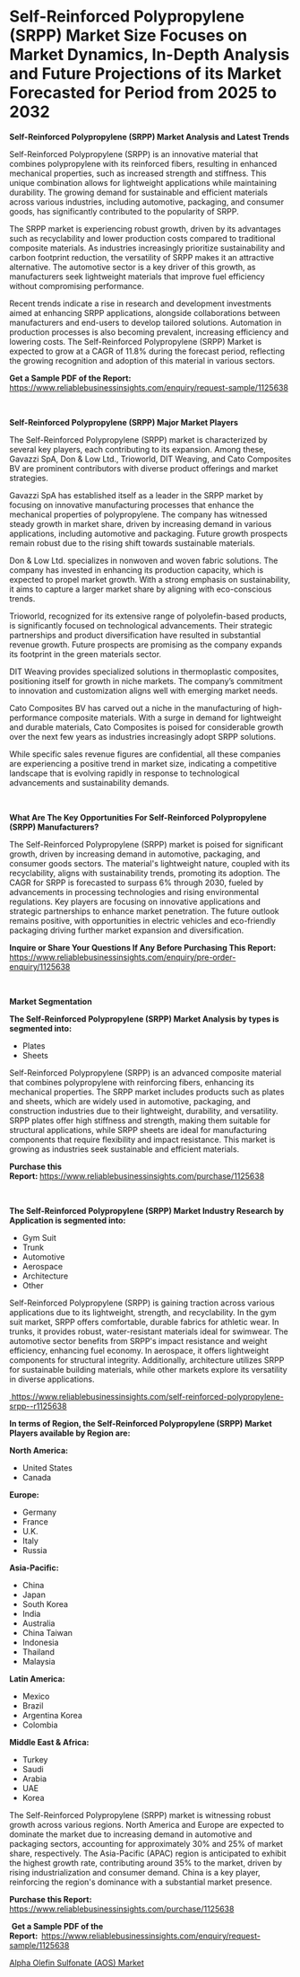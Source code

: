 <p><h1>Self-Reinforced Polypropylene (SRPP) Market Size Focuses on Market Dynamics, In-Depth Analysis and Future Projections of its Market Forecasted for Period from 2025 to 2032</h1></p><p><strong>Self-Reinforced Polypropylene (SRPP) Market Analysis and Latest Trends</strong></p>
<p><p>Self-Reinforced Polypropylene (SRPP) is an innovative material that combines polypropylene with its reinforced fibers, resulting in enhanced mechanical properties, such as increased strength and stiffness. This unique combination allows for lightweight applications while maintaining durability. The growing demand for sustainable and efficient materials across various industries, including automotive, packaging, and consumer goods, has significantly contributed to the popularity of SRPP.</p><p>The SRPP market is experiencing robust growth, driven by its advantages such as recyclability and lower production costs compared to traditional composite materials. As industries increasingly prioritize sustainability and carbon footprint reduction, the versatility of SRPP makes it an attractive alternative. The automotive sector is a key driver of this growth, as manufacturers seek lightweight materials that improve fuel efficiency without compromising performance.</p><p>Recent trends indicate a rise in research and development investments aimed at enhancing SRPP applications, alongside collaborations between manufacturers and end-users to develop tailored solutions. Automation in production processes is also becoming prevalent, increasing efficiency and lowering costs. The Self-Reinforced Polypropylene (SRPP) Market is expected to grow at a CAGR of 11.8% during the forecast period, reflecting the growing recognition and adoption of this material in various sectors.</p></p>
<p><strong>Get a Sample PDF of the Report:&nbsp;</strong> <a href="https://www.reliablebusinessinsights.com/enquiry/request-sample/1125638?utm_campaign=2290&utm_medium=2&utm_source=Github&utm_content=ia&utm_term=02042025&utm_id=self-reinforced-polypropylene-srpp">https://www.reliablebusinessinsights.com/enquiry/request-sample/1125638</a></p>
<p>&nbsp;</p>
<p><strong>Self-Reinforced Polypropylene (SRPP) Major Market Players</strong></p>
<p><p>The Self-Reinforced Polypropylene (SRPP) market is characterized by several key players, each contributing to its expansion. Among these, Gavazzi SpA, Don & Low Ltd., Trioworld, DIT Weaving, and Cato Composites BV are prominent contributors with diverse product offerings and market strategies.</p><p>Gavazzi SpA has established itself as a leader in the SRPP market by focusing on innovative manufacturing processes that enhance the mechanical properties of polypropylene. The company has witnessed steady growth in market share, driven by increasing demand in various applications, including automotive and packaging. Future growth prospects remain robust due to the rising shift towards sustainable materials.</p><p>Don & Low Ltd. specializes in nonwoven and woven fabric solutions. The company has invested in enhancing its production capacity, which is expected to propel market growth. With a strong emphasis on sustainability, it aims to capture a larger market share by aligning with eco-conscious trends.</p><p>Trioworld, recognized for its extensive range of polyolefin-based products, is significantly focused on technological advancements. Their strategic partnerships and product diversification have resulted in substantial revenue growth. Future prospects are promising as the company expands its footprint in the green materials sector.</p><p>DIT Weaving provides specialized solutions in thermoplastic composites, positioning itself for growth in niche markets. The company’s commitment to innovation and customization aligns well with emerging market needs.</p><p>Cato Composites BV has carved out a niche in the manufacturing of high-performance composite materials. With a surge in demand for lightweight and durable materials, Cato Composites is poised for considerable growth over the next few years as industries increasingly adopt SRPP solutions.</p><p>While specific sales revenue figures are confidential, all these companies are experiencing a positive trend in market size, indicating a competitive landscape that is evolving rapidly in response to technological advancements and sustainability demands.</p></p>
<p>&nbsp;</p>
<p><strong>What Are The Key Opportunities For Self-Reinforced Polypropylene (SRPP) Manufacturers?</strong></p>
<p><p>The Self-Reinforced Polypropylene (SRPP) market is poised for significant growth, driven by increasing demand in automotive, packaging, and consumer goods sectors. The material's lightweight nature, coupled with its recyclability, aligns with sustainability trends, promoting its adoption. The CAGR for SRPP is forecasted to surpass 6% through 2030, fueled by advancements in processing technologies and rising environmental regulations. Key players are focusing on innovative applications and strategic partnerships to enhance market penetration. The future outlook remains positive, with opportunities in electric vehicles and eco-friendly packaging driving further market expansion and diversification.</p></p>
<p><strong>Inquire or Share Your Questions If Any Before Purchasing This Report:</strong> <a href="https://www.reliablebusinessinsights.com/enquiry/pre-order-enquiry/1125638?utm_campaign=2290&utm_medium=2&utm_source=Github&utm_content=ia&utm_term=02042025&utm_id=self-reinforced-polypropylene-srpp">https://www.reliablebusinessinsights.com/enquiry/pre-order-enquiry/1125638</a></p>
<p>&nbsp;</p>
<p><strong>Market Segmentation</strong></p>
<p><strong>The Self-Reinforced Polypropylene (SRPP) Market Analysis by types is segmented into:</strong></p>
<p><ul><li>Plates</li><li>Sheets</li></ul></p>
<p><p>Self-Reinforced Polypropylene (SRPP) is an advanced composite material that combines polypropylene with reinforcing fibers, enhancing its mechanical properties. The SRPP market includes products such as plates and sheets, which are widely used in automotive, packaging, and construction industries due to their lightweight, durability, and versatility. SRPP plates offer high stiffness and strength, making them suitable for structural applications, while SRPP sheets are ideal for manufacturing components that require flexibility and impact resistance. This market is growing as industries seek sustainable and efficient materials.</p></p>
<p><strong>Purchase this Report:&nbsp;</strong><a href="https://www.reliablebusinessinsights.com/purchase/1125638?utm_campaign=2290&utm_medium=2&utm_source=Github&utm_content=ia&utm_term=02042025&utm_id=self-reinforced-polypropylene-srpp">https://www.reliablebusinessinsights.com/purchase/1125638</a></p>
<p>&nbsp;</p>
<p><strong>The Self-Reinforced Polypropylene (SRPP) Market Industry Research by Application is segmented into:</strong></p>
<p><ul><li>Gym Suit</li><li>Trunk</li><li>Automotive</li><li>Aerospace</li><li>Architecture</li><li>Other</li></ul></p>
<p><p>Self-Reinforced Polypropylene (SRPP) is gaining traction across various applications due to its lightweight, strength, and recyclability. In the gym suit market, SRPP offers comfortable, durable fabrics for athletic wear. In trunks, it provides robust, water-resistant materials ideal for swimwear. The automotive sector benefits from SRPP's impact resistance and weight efficiency, enhancing fuel economy. In aerospace, it offers lightweight components for structural integrity. Additionally, architecture utilizes SRPP for sustainable building materials, while other markets explore its versatility in diverse applications.</p></p>
<p><a href="https://www.reliablebusinessinsights.com/self-reinforced-polypropylene-srpp--r1125638?utm_campaign=2290&utm_medium=2&utm_source=Github&utm_content=ia&utm_term=02042025&utm_id=self-reinforced-polypropylene-srpp">&nbsp;https://www.reliablebusinessinsights.com/self-reinforced-polypropylene-srpp--r1125638</a></p>
<p><strong>In terms of Region, the Self-Reinforced Polypropylene (SRPP) Market Players available by Region are:</strong></p>
<p>
    <p> <strong> North America: </strong>
        <ul>
            <li>United States</li>
            <li>Canada</li>
        </ul>
        </p> 
    <p> <strong> Europe: </strong>
        <ul>
            <li>Germany</li>
            <li>France</li>
            <li>U.K.</li>
            <li>Italy</li>
            <li>Russia</li>
        </ul>
        </p> 
    <p> <strong> Asia-Pacific: </strong>
        <ul>
            <li>China</li>
            <li>Japan</li>
            <li>South Korea</li>
            <li>India</li>
            <li>Australia</li>
            <li>China Taiwan</li>
            <li>Indonesia</li>
            <li>Thailand</li>
            <li>Malaysia</li>
        </ul>
        </p> 
    <p> <strong> Latin America: </strong>
        <ul>
            <li>Mexico</li>
            <li>Brazil</li>
            <li>Argentina Korea</li>
            <li>Colombia</li>
        </ul>
        </p> 
    <p> <strong> Middle East & Africa: </strong>
        <ul>
            <li>Turkey</li>
            <li>Saudi</li>
            <li>Arabia</li>
            <li>UAE</li>
            <li>Korea</li>
        </ul>
    </p>
    </p>
<p><p>The Self-Reinforced Polypropylene (SRPP) market is witnessing robust growth across various regions. North America and Europe are expected to dominate the market due to increasing demand in automotive and packaging sectors, accounting for approximately 30% and 25% of market share, respectively. The Asia-Pacific (APAC) region is anticipated to exhibit the highest growth rate, contributing around 35% to the market, driven by rising industrialization and consumer demand. China is a key player, reinforcing the region's dominance with a substantial market presence.</p></p>
<p><strong>Purchase this Report: </strong><a href="https://www.reliablebusinessinsights.com/purchase/1125638?utm_campaign=2290&utm_medium=2&utm_source=Github&utm_content=ia&utm_term=02042025&utm_id=self-reinforced-polypropylene-srpp">https://www.reliablebusinessinsights.com/purchase/1125638</a></p>
<p>&nbsp;<strong>Get a Sample PDF of the Report:&nbsp;&nbsp;</strong><a href="https://www.reliablebusinessinsights.com/enquiry/request-sample/1125638?utm_campaign=2290&utm_medium=2&utm_source=Github&utm_content=ia&utm_term=02042025&utm_id=self-reinforced-polypropylene-srpp">https://www.reliablebusinessinsights.com/enquiry/request-sample/1125638</a></p>
<p><strong></strong></p>
<p><p><a href="https://github.com/delindacallegari68/Market-Research-Report-List-1/blob/main/alpha-olefin-sulfonate-aos-market.md?utm_campaign=2290&utm_medium=2&utm_source=Github&utm_content=ia&utm_term=02042025&utm_id=self-reinforced-polypropylene-srpp">Alpha Olefin Sulfonate (AOS) Market</a></p></p>